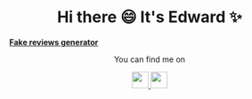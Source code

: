 <h1 align='center'>Hi there 😄 It's Edward ✨</h1>

<b><a href="https://github.com/Ed-Cheng/fake-reviews-generator" target="_blank" >Fake reviews generator </a></b>


<div display="inline-block" align="center">
  <p>You can find me on</p>
  <a href="https://www.linkedin.com/in/edward-cheng-015894229/" target="_blank">
    <img height="30px" src="https://img.shields.io/badge/LinkedIn-0077B5?style=for-the-badge&logo=linkedin&logoColor=white">
  </a>
  <a href="https://ed-cheng.github.io/" target="_blank">
    <img height="30px" src="https://img.shields.io/badge/GitHub-100000?style=for-the-badge&logo=github&logoColor=white"/>
  </a>
</div>

<!--
**Ed-Cheng/Ed-Cheng** is a ✨ _special_ ✨ repository because its `README.md` (this file) appears on your GitHub profile.

Here are some ideas to get you started:

- 🔭 I’m currently working on ...
- 🌱 I’m currently learning ...
- 👯 I’m looking to collaborate on ...
- 🤔 I’m looking for help with ...
- 💬 Ask me about ...
- 📫 How to reach me: ...
- 😄 Pronouns: ...
- ⚡ Fun fact: ... 
-->
